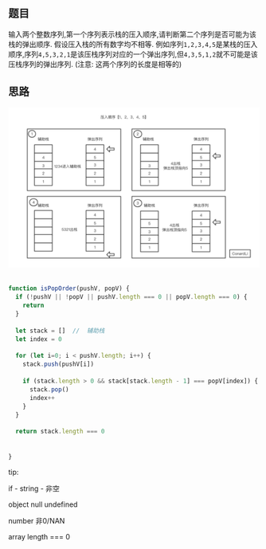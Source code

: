 ## 题目

输入两个整数序列,第一个序列表示栈的压入顺序,请判断第二个序列是否可能为该栈的弹出顺序. 假设压入栈的所有数字均不相等. 例如序列`1,2,3,4,5`是某栈的压入顺序,序列`4,5,3,2,1`是该压栈序列对应的一个弹出序列,但`4,3,5,1,2`就不可能是该压栈序列的弹出序列. (注意: 这两个序列的长度是相等的)

## 思路

![Alt text](../../images/栈的压入弹出序列.png)

```js

function isPopOrder(pushV, popV) {
  if (!pushV || !popV || pushV.length === 0 || popV.length === 0) {
    return 
  }

  let stack = []  //  辅助栈
  let index = 0

  for (let i=0; i < pushV.length; i++) {
    stack.push(pushV[i])

    if (stack.length > 0 && stack[stack.length - 1] === popV[index]) {
      stack.pop()
      index++
    }
  }

  return stack.length === 0


}
```


tip:

if - 
string - 非空

object null undefined

number 非0/NAN

array length === 0